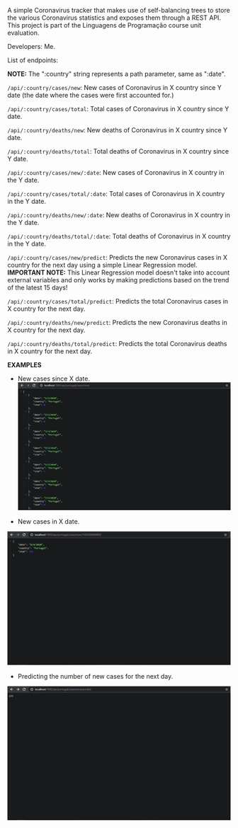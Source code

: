 A simple Coronavirus tracker that makes use of self-balancing trees to store the various Coronavirus statistics and exposes them through a REST API. This project is part of the Linguagens de Programação course unit evaluation.

Developers: Me.

List of endpoints:

**NOTE:** The ":country" string represents a path parameter, same as ":date".

`/api/:country/cases/new`: New cases of Coronavirus in X country since Y date (the date where the cases were first accounted for.)

`/api/:country/cases/total`: Total cases of Coronavirus in X country since Y date.

`/api/:country/deaths/new`: New deaths of Coronavirus in X country since Y date.

`/api/:country/deaths/total`: Total deaths of Coronavirus in X country since Y date.

`/api/:country/cases/new/:date`: New cases of Coronavirus in X country in the Y date.

`/api/:country/cases/total/:date`: Total cases of Coronavirus in X country in the Y date.

`/api/:country/deaths/new/:date`: New deaths of Coronavirus in X country in the Y date.

`/api/:country/deaths/total/:date`: Total deaths of Coronavirus in X country in the Y date.

`/api/:country/cases/new/predict`: Predicts the new Coronavirus cases in X country for the next day using a simple Linear Regression model. **IMPORTANT NOTE:** This Linear Regression model doesn't take into account external variables and only works by making predictions based on the trend of the latest 15 days!

`/api/:country/cases/total/predict`: Predicts the total Coronavirus cases in X country for the next day.

`/api/:country/deaths/new/predict`: Predicts the new Coronavirus deaths in X country for the next day.

`/api/:country/deaths/total/predict`: Predicts the total Coronavirus deaths in X country for the next day.

**EXAMPLES**

* New cases since X date.
![New cases](examples/NewCases.png)

* New cases in X date.

![New cases in X date](examples/NewCasesInDate.png)

* Predicting the number of new cases for the next day.

![New cases prediction for next day](examples/NewCasesPrediction.png)